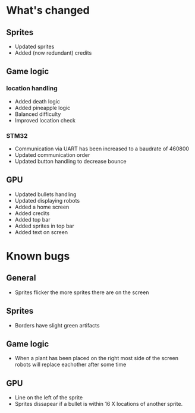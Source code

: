 # What's changed

## Sprites
- Updated sprites
- Added (now redundant) credits

## Game logic

### location handling
- Added death logic
- Added pineapple logic
- Balanced difficulty
- Improved location check

### STM32
- Communication via UART has been increased to a baudrate of 460800
- Updated communication order
- Updated button handling to decrease bounce

## GPU
- Updated bullets handling
- Updated displaying robots
- Added a home screen
- Added credits
- Added top bar
- Added sprites in top bar
- Added text on screen

# Known bugs

## General
- Sprites flicker the more sprites there are on the screen

## Sprites
- Borders have slight green artifacts

## Game logic
- When a plant has been placed on the right most side of the screen robots will replace eachother after some time

## GPU
- Line on the left of the sprite
- Sprites dissapear if a bullet is within 16 X locations of another sprite.